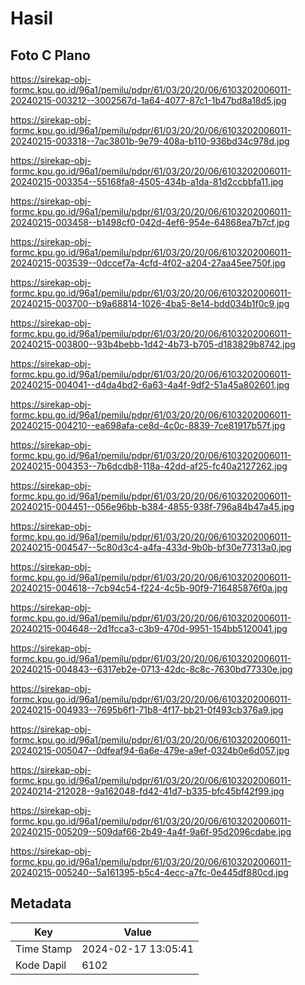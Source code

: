 # Hasil

## Foto C Plano

https://sirekap-obj-formc.kpu.go.id/96a1/pemilu/pdpr/61/03/20/20/06/6103202006011-20240215-003212--3002567d-1a64-4077-87c1-1b47bd8a18d5.jpg

https://sirekap-obj-formc.kpu.go.id/96a1/pemilu/pdpr/61/03/20/20/06/6103202006011-20240215-003318--7ac3801b-9e79-408a-b110-936bd34c978d.jpg

https://sirekap-obj-formc.kpu.go.id/96a1/pemilu/pdpr/61/03/20/20/06/6103202006011-20240215-003354--55168fa8-4505-434b-a1da-81d2ccbbfa11.jpg

https://sirekap-obj-formc.kpu.go.id/96a1/pemilu/pdpr/61/03/20/20/06/6103202006011-20240215-003458--b1498cf0-042d-4ef6-954e-64868ea7b7cf.jpg

https://sirekap-obj-formc.kpu.go.id/96a1/pemilu/pdpr/61/03/20/20/06/6103202006011-20240215-003539--0dccef7a-4cfd-4f02-a204-27aa45ee750f.jpg

https://sirekap-obj-formc.kpu.go.id/96a1/pemilu/pdpr/61/03/20/20/06/6103202006011-20240215-003700--b9a68814-1026-4ba5-8e14-bdd034b1f0c9.jpg

https://sirekap-obj-formc.kpu.go.id/96a1/pemilu/pdpr/61/03/20/20/06/6103202006011-20240215-003800--93b4bebb-1d42-4b73-b705-d183829b8742.jpg

https://sirekap-obj-formc.kpu.go.id/96a1/pemilu/pdpr/61/03/20/20/06/6103202006011-20240215-004041--d4da4bd2-6a63-4a4f-9df2-51a45a802601.jpg

https://sirekap-obj-formc.kpu.go.id/96a1/pemilu/pdpr/61/03/20/20/06/6103202006011-20240215-004210--ea698afa-ce8d-4c0c-8839-7ce81917b57f.jpg

https://sirekap-obj-formc.kpu.go.id/96a1/pemilu/pdpr/61/03/20/20/06/6103202006011-20240215-004353--7b6dcdb8-118a-42dd-af25-fc40a2127262.jpg

https://sirekap-obj-formc.kpu.go.id/96a1/pemilu/pdpr/61/03/20/20/06/6103202006011-20240215-004451--056e96bb-b384-4855-938f-796a84b47a45.jpg

https://sirekap-obj-formc.kpu.go.id/96a1/pemilu/pdpr/61/03/20/20/06/6103202006011-20240215-004547--5c80d3c4-a4fa-433d-9b0b-bf30e77313a0.jpg

https://sirekap-obj-formc.kpu.go.id/96a1/pemilu/pdpr/61/03/20/20/06/6103202006011-20240215-004618--7cb94c54-f224-4c5b-90f9-716485876f0a.jpg

https://sirekap-obj-formc.kpu.go.id/96a1/pemilu/pdpr/61/03/20/20/06/6103202006011-20240215-004648--2d1fcca3-c3b9-470d-9951-154bb5120041.jpg

https://sirekap-obj-formc.kpu.go.id/96a1/pemilu/pdpr/61/03/20/20/06/6103202006011-20240215-004843--6317eb2e-0713-42dc-8c8c-7630bd77330e.jpg

https://sirekap-obj-formc.kpu.go.id/96a1/pemilu/pdpr/61/03/20/20/06/6103202006011-20240215-004933--7695b6f1-71b8-4f17-bb21-0f493cb376a9.jpg

https://sirekap-obj-formc.kpu.go.id/96a1/pemilu/pdpr/61/03/20/20/06/6103202006011-20240215-005047--0dfeaf94-6a6e-479e-a9ef-0324b0e6d057.jpg

https://sirekap-obj-formc.kpu.go.id/96a1/pemilu/pdpr/61/03/20/20/06/6103202006011-20240214-212028--9a162048-fd42-41d7-b335-bfc45bf42f99.jpg

https://sirekap-obj-formc.kpu.go.id/96a1/pemilu/pdpr/61/03/20/20/06/6103202006011-20240215-005209--509daf66-2b49-4a4f-9a6f-95d2096cdabe.jpg

https://sirekap-obj-formc.kpu.go.id/96a1/pemilu/pdpr/61/03/20/20/06/6103202006011-20240215-005240--5a161395-b5c4-4ecc-a7fc-0e445df880cd.jpg


## Metadata

| Key        | Value               |
| ---------- | ------------------- |
| Time Stamp | 2024-02-17 13:05:41 |
| Kode Dapil | 6102                |



